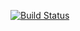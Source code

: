 [![Build Status](https://travis-ci.org/mipt-cs/course-site-python3.svg?branch=master)](https://travis-ci.org/mipt-cs-on/course-site-python3)
